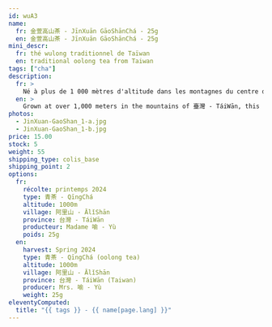 ```yaml
---
id: wuA3
name:
  fr: 金萱高山茶 - JīnXuān GāoShānChá - 25g
  en: 金萱高山茶 - JīnXuān GāoShānChá - 25g
mini_descr:
  fr: thé wulong traditionnel de Taïwan
  en: traditional oolong tea from Taiwan
tags: ["cha"]
description:
  fr: >
    Né à plus de 1 000 mètres d'altitude dans les montagnes du centre de 臺灣 - TáiWān, ce 金萱高山烏龍茶 - JīnXuān GāoShān WūLóngChá porte la signature délicate de la variété 金萱 - JīnXuān : un parfum naturel d’osmanthus, lumineux et tendre, mêlé à la fraîcheur minérale des hautes montagnes.<!--more-->  Il y a quarante ans, Madame 喻 - Yù et son mari ont quitté la ville pour se consacrer au thé, semant leur vie au rythme des saisons. Aujourd’hui, leurs enfants perpétuent ce geste simple et vivant Dans chaque tasse, une mémoire de pierre, de vent et de fleurs.
  en: >
    Grown at over 1,000 meters in the mountains of 臺灣 - TáiWān, this 金萱高山烏龍茶 - JīnXuān GāoShān WūLóngChá carries the delicate signature of the 金萱 - JīnXuān cultivar: a natural fragrance of osmanthus, tender and bright, mingled with the fresh minerality of high altitudes.<!--more-->  Forty years ago, Madame 喻 - Yù and her husband left the city behind to devote their lives to tea, planting their dreams along the seasons. Today, their children continue this simple, living craft. In every cup, a memory of stone, wind, and flowers.
photos:
  - JinXuan-GaoShan_1-a.jpg
  - JinXuan-GaoShan_1-b.jpg
price: 15.00
stock: 5
weight: 55
shipping_type: colis_base
shipping_point: 2
options:
  fr:
    récolte: printemps 2024
    type: 青茶 - QīngChá
    altitude: 1000m
    village: 阿里山 - ĀlǐShān
    province: 台灣 - TáiWān
    producteur: Madame 喻 - Yù
    poids: 25g
  en:
    harvest: Spring 2024
    type: 青茶 - QīngChá (oolong tea)
    altitude: 1000m
    village: 阿里山 - ĀlǐShān
    province: 台灣 - TáiWān (Taiwan)
    producer: Mrs. 喻 - Yù
    weight: 25g
eleventyComputed:
  title: "{{ tags }} - {{ name[page.lang] }}"
---
```

